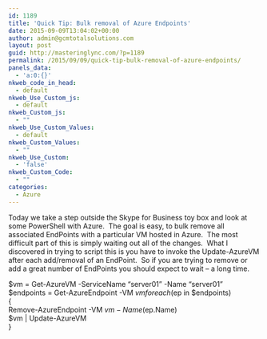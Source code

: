 ```yaml
---
id: 1189
title: 'Quick Tip: Bulk removal of Azure Endpoints'
date: 2015-09-09T13:04:02+00:00
author: admin@gcmtotalsolutions.com
layout: post
guid: http://masteringlync.com/?p=1189
permalink: /2015/09/09/quick-tip-bulk-removal-of-azure-endpoints/
panels_data:
  - 'a:0:{}'
nkweb_code_in_head:
  - default
nkweb_Use_Custom_js:
  - default
nkweb_Custom_js:
  - ""
nkweb_Use_Custom_Values:
  - default
nkweb_Custom_Values:
  - ""
nkweb_Use_Custom:
  - 'false'
nkweb_Custom_Code:
  - ""
categories:
  - Azure
---
```

Today we take a step outside the Skype for Business toy box and look at some PowerShell with Azure.  The goal is easy, to bulk remove all associated EndPoints with a particular VM hosted in Azure.  The most difficult part of this is simply waiting out all of the changes.  What I discovered in trying to script this is you have to invoke the Update-AzureVM after each add/removal of an EndPoint.  So if you are trying to remove or add a great number of EndPoints you should expect to wait &#8211; a long time.

$vm = Get-AzureVM -ServiceName &#8220;server01&#8221; -Name &#8220;server01&#8221;  
$endpoints = Get-AzureEndpoint -VM $vm  
foreach ($ep in $endpoints)  
{  
Remove-AzureEndpoint -VM $vm -Name ($ep.Name)  
$vm | Update-AzureVM  
}